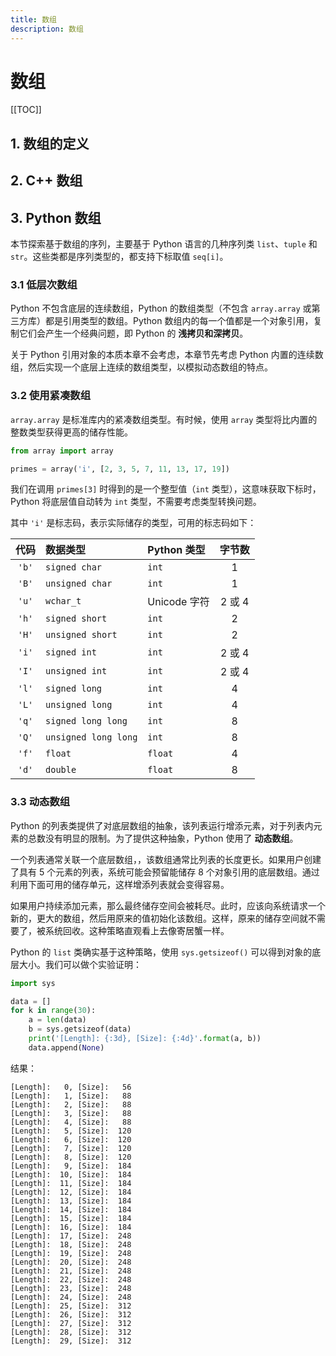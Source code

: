 ```yaml
---
title: 数组
description: 数组
---
```


# 数组

[[TOC]]

## 1. 数组的定义

## 2. C++ 数组

## 3. Python 数组

本节探索基于数组的序列，主要基于 Python 语言的几种序列类 `list`、`tuple` 和 `str`。这些类都是序列类型的，都支持下标取值 `seq[i]`。

### 3.1 低层次数组

Python 不包含底层的连续数组，Python 的数组类型（不包含 `array.array` 或第三方库）都是引用类型的数组。Python 数组内的每一个值都是一个对象引用，复制它们会产生一个经典问题，即 Python 的 **浅拷贝和深拷贝**。

关于 Python 引用对象的本质本章不会考虑，本章节先考虑 Python 内置的连续数组，然后实现一个底层上连续的数组类型，以模拟动态数组的特点。

### 3.2 使用紧凑数组

`array.array` 是标准库内的紧凑数组类型。有时候，使用 `array` 类型将比内置的整数类型获得更高的储存性能。

```python
from array import array

primes = array('i', [2, 3, 5, 7, 11, 13, 17, 19])
```

我们在调用 `primes[3]` 时得到的是一个整型值（`int` 类型），这意味获取下标时，Python 将底层值自动转为 `int` 类型，不需要考虑类型转换问题。

其中 `'i'` 是标志码，表示实际储存的类型，可用的标志码如下：

| 代码 | 数据类型 | Python 类型 | 字节数 |
|:----:|:-------|:------------|:-------:|
| `'b'` | `signed char` | `int` | 1 |
| `'B'` | `unsigned char` | `int` | 1 |
| `'u'` | `wchar_t` | Unicode 字符 | 2 或 4 |
| `'h'` | `signed short` | `int` | 2 |
| `'H'` | `unsigned short` | `int` | 2 |
| `'i'` | `signed int` | `int` | 2 或 4 |
| `'I'` | `unsigned int` | `int` | 2 或 4 |
| `'l'` | `signed long` | `int` | 4 |
| `'L'` | `unsigned long` | `int` | 4 |
| `'q'` | `signed long long` | `int` | 8 |
| `'Q'` | `unsigned long long` | `int` | 8 |
| `'f'` | `float` | `float` | 4 |
| `'d'` | `double` | `float` | 8 |

### 3.3 动态数组

Python 的列表类提供了对底层数组的抽象，该列表运行增添元素，对于列表内元素的总数没有明显的限制。为了提供这种抽象，Python 使用了 **动态数组**。

一个列表通常关联一个底层数组，，该数组通常比列表的长度更长。如果用户创建了具有 $5$ 个元素的列表，系统可能会预留能储存 $8$ 个对象引用的底层数组。通过利用下面可用的储存单元，这样增添列表就会变得容易。

如果用户持续添加元素，那么最终储存空间会被耗尽。此时，应该向系统请求一个新的，更大的数组，然后用原来的值初始化该数组。这样，原来的储存空间就不需要了，被系统回收。这种策略直观看上去像寄居蟹一样。

Python 的 `list` 类确实基于这种策略，使用 `sys.getsizeof()` 可以得到对象的底层大小。我们可以做个实验证明：

```python
import sys

data = []
for k in range(30):
    a = len(data)
    b = sys.getsizeof(data)
    print('[Length]: {:3d}, [Size]: {:4d}'.format(a, b))
    data.append(None)
```

结果：

```log
[Length]:   0, [Size]:   56
[Length]:   1, [Size]:   88
[Length]:   2, [Size]:   88
[Length]:   3, [Size]:   88
[Length]:   4, [Size]:   88
[Length]:   5, [Size]:  120
[Length]:   6, [Size]:  120
[Length]:   7, [Size]:  120
[Length]:   8, [Size]:  120
[Length]:   9, [Size]:  184
[Length]:  10, [Size]:  184
[Length]:  11, [Size]:  184
[Length]:  12, [Size]:  184
[Length]:  13, [Size]:  184
[Length]:  14, [Size]:  184
[Length]:  15, [Size]:  184
[Length]:  16, [Size]:  184
[Length]:  17, [Size]:  248
[Length]:  18, [Size]:  248
[Length]:  19, [Size]:  248
[Length]:  20, [Size]:  248
[Length]:  21, [Size]:  248
[Length]:  22, [Size]:  248
[Length]:  23, [Size]:  248
[Length]:  24, [Size]:  248
[Length]:  25, [Size]:  312
[Length]:  26, [Size]:  312
[Length]:  27, [Size]:  312
[Length]:  28, [Size]:  312
[Length]:  29, [Size]:  312
```
